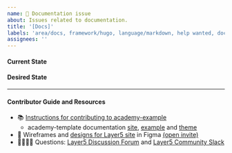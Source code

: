 ```yaml
---
name: 📄 Documentation issue
about: Issues related to documentation.
title: '[Docs]'
labels: 'area/docs, framework/hugo, language/markdown, help wanted, documentation'
assignees: ''
---
```

#### Current State


#### Desired State


---
#### Contributor Guide and Resources
- 📚 [Instructions for contributing to academy-example](https://github.com/layer5io/academy-example/blob/master/CONTRIBUTING.md)
   - academy-template documentation [site](https://docs.layer5.io/cloud/academy/), [example](https://github.com/layer5io/academy-example/) and [theme](https://github.com/layer5io/academy-theme/)
- 🎨 Wireframes and [designs for Layer5 site](https://www.figma.com/file/5ZwEkSJwUPitURD59YHMEN/Layer5-Designs) in Figma [(open invite)](https://www.figma.com/team_invite/redeem/qJy1c95qirjgWQODApilR9)
- 🙋🏾🙋🏼 Questions: [Layer5 Discussion Forum](https://discuss.layer5.io) and [Layer5 Community Slack](http://slack.layer5.io)
